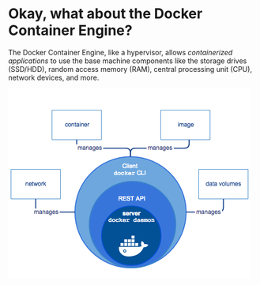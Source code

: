 # Okay, what about the Docker Container Engine?

The Docker Container Engine, like a hypervisor, allows _containerized applications_
to use the base machine components like the storage drives (SSD/HDD), 
random access memory (RAM), central processing unit (CPU), network devices, and more.

![docker-container-engine](assets/engine-components-flow.png)